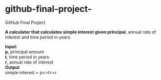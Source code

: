 # github-final-project-
GitHub Final Project

**A calculator that calculates simple interest given principal**, annual rate of interest and time period in years.

**Input:**\
   **p**, principal amount\
   **t**, time period in years\
   **r**, annual rate of interest\
**Output**\
   simple interest = p<*>t<*>r
